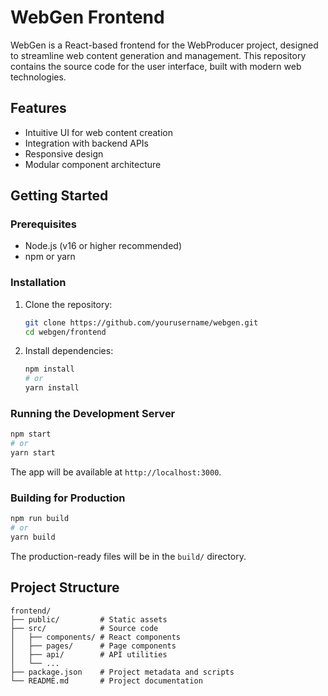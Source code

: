 # WebGen Frontend

WebGen is a React-based frontend for the WebProducer project, designed to streamline web content generation and management. This repository contains the source code for the user interface, built with modern web technologies.

## Features
- Intuitive UI for web content creation
- Integration with backend APIs
- Responsive design
- Modular component architecture

## Getting Started

### Prerequisites
- Node.js (v16 or higher recommended)
- npm or yarn

### Installation
1. Clone the repository:
   ```bash
   git clone https://github.com/yourusername/webgen.git
   cd webgen/frontend
   ```
2. Install dependencies:
   ```bash
   npm install
   # or
   yarn install
   ```

### Running the Development Server
```bash
npm start
# or
yarn start
```
The app will be available at `http://localhost:3000`.

### Building for Production
```bash
npm run build
# or
yarn build
```
The production-ready files will be in the `build/` directory.

## Project Structure
```
frontend/
├── public/         # Static assets
├── src/            # Source code
│   ├── components/ # React components
│   ├── pages/      # Page components
│   ├── api/        # API utilities
│   └── ...
├── package.json    # Project metadata and scripts
└── README.md       # Project documentation
```
